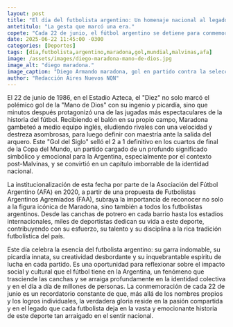 ```yaml
---
layout: post
title: "El día del futbolista argentino: Un homenaje nacional al legado de Maradona y la pasión de un pueblo."
antetitulo: "La gesta que marcó una era."
copete: "Cada 22 de junio, el fútbol argentino se detiene para conmemorar el Día del Futbolista Argentino, una fecha que trasciende el mero recuerdo de un hito deportivo para convertirse en un emblema de la pasión y el talento que caracterizan a este deporte en el país. La elección de este día no es casual: rinde tributo a Diego Armando Maradona y a dos de sus goles más legendarios, anotados el 22 de junio de 1986 contra Inglaterra en el Mundial de México. Es un reconocimiento a la figura que, con su genialidad, \"regó de gloria\" el suelo futbolístico nacional."
date: 2025-06-22 11:45:00 -0300
categories: [Deportes]
tags: [día,futbolista,argentino,maradona,gol,mundial,malvinas,afa]
image: /assets/images/diego-maradona-mano-de-dios.jpg
image_alt: "diego maradona."
image_caption: "Diego Armando maradona, gol en partido contra la selección Inglesa."
author: "Redacción Aires Nuevos NQN"
---
```


El 22 de junio de 1986, en el Estadio Azteca, el "Diez" no solo marcó el polémico gol de la "Mano de Dios" con su ingenio y picardía, sino que minutos después protagonizó una de las jugadas más espectaculares de la historia del fútbol. Recibiendo el balón en su propio campo, Maradona gambeteó a medio equipo inglés, eludiendo rivales con una velocidad y destreza asombrosas, para luego definir con maestría ante la salida del arquero. Este "Gol del Siglo" selló el 2 a 1 definitivo en los cuartos de final de la Copa del Mundo, un partido cargado de un profundo significado simbólico y emocional para la Argentina, especialmente por el contexto post-Malvinas, y se convirtió en un capítulo imborrable de la identidad nacional.

La institucionalización de esta fecha por parte de la Asociación del Fútbol Argentino (AFA) en 2020, a partir de una propuesta de Futbolistas Argentinos Agremiados (FAA), subraya la importancia de reconocer no solo a la figura icónica de Maradona, sino también a todos los futbolistas argentinos. Desde las canchas de potrero en cada barrio hasta los estadios internacionales, miles de deportistas dedican su vida a este deporte, contribuyendo con su esfuerzo, su talento y su disciplina a la rica tradición futbolística del país.

Este día celebra la esencia del futbolista argentino: su garra indomable, su picardía innata, su creatividad desbordante y su inquebrantable espíritu de lucha en cada partido. Es una oportunidad para reflexionar sobre el impacto social y cultural que el fútbol tiene en la Argentina, un fenómeno que trasciende las canchas y se arraiga profundamente en la identidad colectiva y en el día a día de millones de personas. La conmemoración de cada 22 de junio es un recordatorio constante de que, más allá de los nombres propios y los logros individuales, la verdadera gloria reside en la pasión compartida y en el legado que cada futbolista deja en la vasta y emocionante historia de este deporte tan arraigado en el sentir nacional.